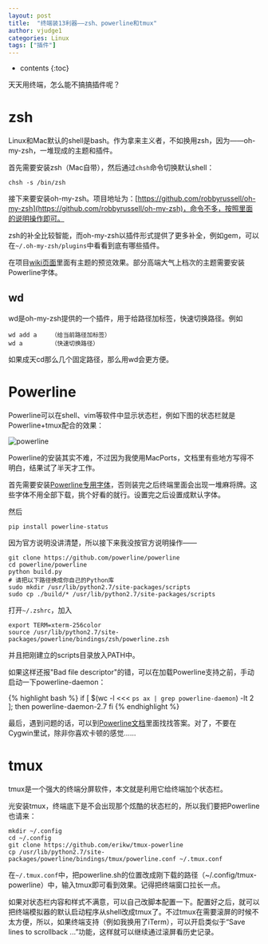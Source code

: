 ```yaml
---
layout: post
title:  "终端装13利器——zsh、powerline和tmux"
author: vjudge1
categories: Linux
tags: ["插件"]
---
```

* contents
{:toc}

天天用终端，怎么能不搞搞插件呢？




# zsh

Linux和Mac默认的shell是bash。作为拿来主义者，不如换用zsh，因为——oh-my-zsh，一堆现成的主题和插件。

首先需要安装zsh（Mac自带），然后通过`chsh`命令切换默认shell：

    chsh -s /bin/zsh

接下来要安装oh-my-zsh。项目地址为：[https://github.com/robbyrussell/oh-my-zsh](https://github.com/robbyrussell/oh-my-zsh)，命令不多，按照里面的说明操作即可。

zsh的补全比较智能，而oh-my-zsh以插件形式提供了更多补全，例如gem，可以在`~/.oh-my-zsh/plugins`中看看到底有哪些插件。

在项目[wiki页面](https://github.com/robbyrussell/oh-my-zsh/wiki/themes)里面有主题的预览效果。部分高端大气上档次的主题需要安装Powerline字体。

## wd

wd是oh-my-zsh提供的一个插件，用于给路径加标签，快速切换路径。例如

    wd add a    （给当前路径加标签）
    wd a        （快速切换路径）

如果成天cd那么几个固定路径，那么用wd会更方便。

# Powerline

Powerline可以在shell、vim等软件中显示状态栏，例如下图的状态栏就是Powerline+tmux配合的效果：

![powerline](https://cloud.githubusercontent.com/assets/2618447/6316861/70f3c4ce-ba03-11e4-88a5-0b423dd5a2ce.png)

Powerline的安装其实不难，不过因为我使用MacPorts，文档里有些地方写得不明白，结果试了半天才工作。

首先需要安装[Powerline专用字体](https://github.com/powerline/fonts)，否则装完之后终端里面会出现一堆麻将牌。这些字体不用全部下载，挑个好看的就行。设置完之后设置成默认字体。

然后

    pip install powerline-status

因为官方说明没讲清楚，所以接下来我没按官方说明操作——

    git clone https://github.com/powerline/powerline
    cd powerline/powerline
    python build.py
    # 请把以下路径换成你自己的Python库
    sudo mkdir /usr/lib/python2.7/site-packages/scripts
    sudo cp ./build/* /usr/lib/python2.7/site-packages/scripts

打开`~/.zshrc`，加入

    export TERM=xterm-256color
    source /usr/lib/python2.7/site-packages/powerline/bindings/zsh/powerline.zsh

并且把刚建立的scripts目录放入PATH中。

如果这样还报"Bad file descriptor"的错，可以在加载Powerline支持之前，手动启动一下powerline-daemon：

{% highlight bash %}
if [ $(wc -l <<< `ps ax | grep powerline-daemon`) -lt 2 ]; then
    powerline-daemon-2.7
fi
{% endhighlight %}

最后，遇到问题的话，可以到[Powerline文档](https://powerline.readthedocs.org/en/latest/)里面找找答案。对了，不要在Cygwin里试，除非你喜欢卡顿的感觉……

# tmux

tmux是一个强大的终端分屏软件，本文就是利用它给终端加个状态栏。

光安装tmux，终端底下是不会出现那个炫酷的状态栏的，所以我们要把Powerline也请来：

    mkdir ~/.config
    cd ~/.config
    git clone https://github.com/erikw/tmux-powerline
    cp /usr/lib/python2.7/site-packages/powerline/bindings/tmux/powerline.conf ~/.tmux.conf

在`~/.tmux.conf`中，把powerline.sh的位置改成刚下载的路径（~/.config/tmux-powerline）中，输入tmux即可看到效果。记得把终端窗口拉长一点。

如果对状态栏内容和样式不满意，可以自己改脚本配置一下。配置好之后，就可以把终端模拟器的默认启动程序从shell改成tmux了。不过tmux在需要滚屏的时候不太方便，所以，如果终端支持（例如我换用了iTerm），可以开启类似于“Save lines to scrollback ...”功能，这样就可以继续通过滚屏看历史记录。
